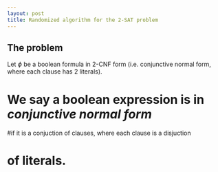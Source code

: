 ```yaml
---
layout: post
title: Randomized algorithm for the 2-SAT problem
---
```


## The problem
Let $\phi$ be a boolean formula in $2$-CNF form (i.e.
conjunctive normal form, where each clause has $2$ literals).

# We say a boolean expression is in *conjunctive normal form*
#if it is a conjuction of clauses, where each clause is a disjuction
# of literals.

